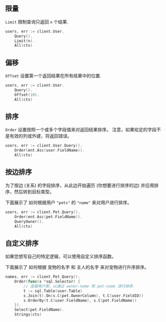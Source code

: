 ## 限量

`Limit` 限制查询只返回 `n` 个结果.

```go
users, err := client.User.
    Query().
    Limit(n).
    All(ctx)
```


## 偏移

`Offset` 设置第一个返回结果在所有结果中的位置.

```go
users, err := client.User.
    Query().
    Offset(10).
    All(ctx)
```

## 排序

`Order` 设置按照一个或多个字段值来对返回结果排序。 注意，如果给定的字段不是有效的列或外键，将返回错误。

```go
users, err := client.User.Query().
    Order(ent.Asc(user.FieldName)).
    All(ctx)
```

## 按边排序

为了按边 (关系) 的字段排序，从此边开始遍历 (你想要进行排序的边) 并应用排序，然后转到目标类型。

下面展示了 如何根据用户 `"pets"` 的 `"name"` 来对用户进行排序。
```go
users, err := client.Pet.Query().
    Order(ent.Asc(pet.FieldName)).
    QueryOwner().
    All(ctx)
```

## 自定义排序

如果您想写自己的特定逻辑，可以使用自定义排序函数。

下面展示了 如何根据 宠物的名字 和 主人的名字 来对宠物进行升序排序。

```go
names, err := client.Pet.Query().
    Order(func(s *sql.Selector) {
        // 连接用户表，以通过 owner-name 和 pet-name 进行排序.
        t := sql.Table(user.Table)
        s.Join(t).On(s.C(pet.OwnerColumn), t.C(user.FieldID))
        s.OrderBy(t.C(user.FieldName), s.C(pet.FieldName))
    }).
    Select(pet.FieldName).
    Strings(ctx)
```